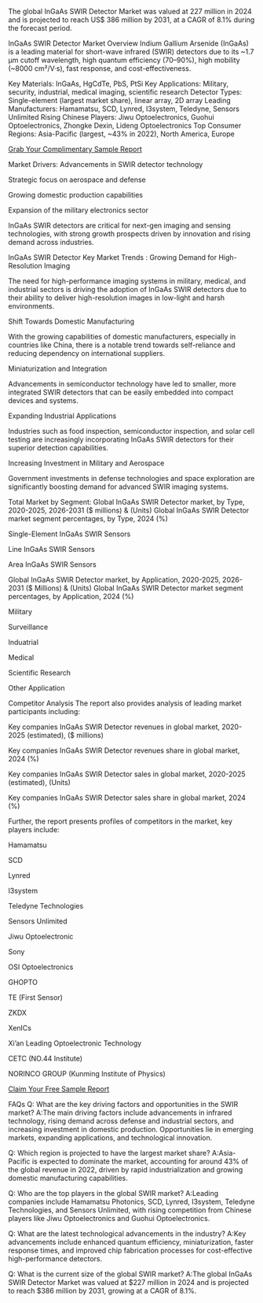 The global InGaAs SWIR Detector Market was valued at 227 million in 2024 and is projected to reach US$ 386 million by 2031, at a CAGR of 8.1% during the forecast period.

InGaAs SWIR Detector Market Overview
Indium Gallium Arsenide (InGaAs) is a leading material for short-wave infrared (SWIR) detectors due to its ~1.7 µm cutoff wavelength, high quantum efficiency (70–90%), high mobility (~8000 cm²/V·s), fast response, and cost-effectiveness.

Key Materials: InGaAs, HgCdTe, PbS, PtSi
Key Applications: Military, security, industrial, medical imaging, scientific research
Detector Types: Single-element (largest market share), linear array, 2D array
Leading Manufacturers: Hamamatsu, SCD, Lynred, I3system, Teledyne, Sensors Unlimited
Rising Chinese Players: Jiwu Optoelectronics, Guohui Optoelectronics, Zhongke Dexin, Lideng Optoelectronics
Top Consumer Regions: Asia-Pacific (largest, ~43% in 2022), North America, Europe

[Grab Your Complimentary Sample Report](https://semiconductorinsight.com/download-sample-report/?product_id=91102)

Market Drivers:
Advancements in SWIR detector technology

Strategic focus on aerospace and defense

Growing domestic production capabilities

Expansion of the military electronics sector

InGaAs SWIR detectors are critical for next-gen imaging and sensing technologies, with strong growth prospects driven by innovation and rising demand across industries.

InGaAs SWIR Detector Key Market Trends  :
Growing Demand for High-Resolution Imaging

The need for high-performance imaging systems in military, medical, and industrial sectors is driving the adoption of InGaAs SWIR detectors due to their ability to deliver high-resolution images in low-light and harsh environments.

Shift Towards Domestic Manufacturing

With the growing capabilities of domestic manufacturers, especially in countries like China, there is a notable trend towards self-reliance and reducing dependency on international suppliers.

Miniaturization and Integration

Advancements in semiconductor technology have led to smaller, more integrated SWIR detectors that can be easily embedded into compact devices and systems.

Expanding Industrial Applications

Industries such as food inspection, semiconductor inspection, and solar cell testing are increasingly incorporating InGaAs SWIR detectors for their superior detection capabilities.

Increasing Investment in Military and Aerospace

Government investments in defense technologies and space exploration are significantly boosting demand for advanced SWIR imaging systems.

Total Market by Segment:
Global InGaAs SWIR Detector market, by Type, 2020-2025, 2026-2031 ($ millions) & (Units)
Global InGaAs SWIR Detector market segment percentages, by Type, 2024 (%)

Single-Element InGaAs SWIR Sensors

Line InGaAs SWIR Sensors

Area InGaAs SWIR Sensors

Global InGaAs SWIR Detector market, by Application, 2020-2025, 2026-2031 ($ Millions) & (Units)
Global InGaAs SWIR Detector market segment percentages, by Application, 2024 (%)

Military

Surveillance

Induatrial

Medical

Scientific Research

Other Application

Competitor Analysis
The report also provides analysis of leading market participants including:

Key companies InGaAs SWIR Detector revenues in global market, 2020-2025 (estimated), ($ millions)

Key companies InGaAs SWIR Detector revenues share in global market, 2024 (%)

Key companies InGaAs SWIR Detector sales in global market, 2020-2025 (estimated), (Units)

Key companies InGaAs SWIR Detector sales share in global market, 2024 (%)

Further, the report presents profiles of competitors in the market, key players include:

Hamamatsu

SCD

Lynred

I3system

Teledyne Technologies

Sensors Unlimited

Jiwu Optoelectronic

Sony

OSI Optoelectronics

GHOPTO

TE (First Sensor)

ZKDX

XenICs

Xi’an Leading Optoelectronic Technology

CETC (NO.44 Institute)

NORINCO GROUP (Kunming Institute of Physics)

[Claim Your Free Sample Report](https://semiconductorinsight.com/download-sample-report/?product_id=91102)

FAQs
Q: What are the key driving factors and opportunities in the SWIR market?
A:The main driving factors include advancements in infrared technology, rising demand across defense and industrial sectors, and increasing investment in domestic production. Opportunities lie in emerging markets, expanding applications, and technological innovation.


Q: Which region is projected to have the largest market share?
A:Asia-Pacific is expected to dominate the market, accounting for around 43% of the global revenue in 2022, driven by rapid industrialization and growing domestic manufacturing capabilities.


Q: Who are the top players in the global SWIR market?
A:Leading companies include Hamamatsu Photonics, SCD, Lynred, I3system, Teledyne Technologies, and Sensors Unlimited, with rising competition from Chinese players like Jiwu Optoelectronics and Guohui Optoelectronics.


Q: What are the latest technological advancements in the industry?
A:Key advancements include enhanced quantum efficiency, miniaturization, faster response times, and improved chip fabrication processes for cost-effective high-performance detectors.


Q: What is the current size of the global SWIR market?
A:The global InGaAs SWIR Detector Market was valued at $227 million in 2024 and is projected to reach $386 million by 2031, growing at a CAGR of 8.1%.


